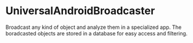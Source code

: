 # UniversalAndroidBroadcaster
Broadcast any kind of object and analyze them in a specialized app. The boradcasted objects are stored in a database for easy access and filtering.
